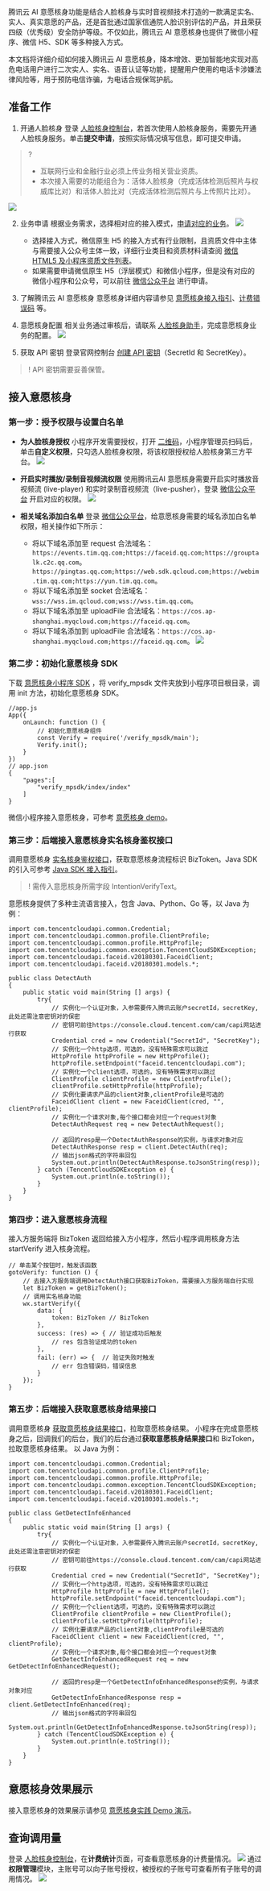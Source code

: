 腾讯云 AI 意愿核身功能是结合人脸核身与实时音视频技术打造的一款满足实名、实人、真实意愿的产品，还是首批通过国家信通院人脸识别评估的产品，并且荣获四级（优秀级）安全防护等级。不仅如此，腾讯云 AI 意愿核身也提供了微信小程序、微信 H5、SDK 等多种接入方式。

本文档将详细介绍如何接入腾讯云 AI 意愿核身，降本增效、更加智能地实现对高危电话用户进行二次实人、实名、语音认证等功能，提醒用户使用的电话卡涉嫌法律风险等，用于预防电信诈骗，为电话合规保驾护航。

## 准备工作
1. 开通人脸核身
登录 [人脸核身控制台](https://console.cloud.tencent.com/faceid/access)，若首次使用人脸核身服务，需要先开通人脸核身服务。单击**提交申请**，按照实际情况填写信息，即可提交申请。
>? 
>- 互联网行业和金融行业必须上传业务相关营业资质。
>- 本次接入需要的功能组合为：活体人脸核身（完成活体检测后照片与权威库比对）和活体人脸比对（完成活体检测后照片与上传照片比对）。 
>
![](https://qcloudimg.tencent-cloud.cn/raw/eab2cd89ff2b9c05a6fd15e3a155d84a.jpg)

2. 业务申请
根据业务需求，选择相对应的接入模式，[申请对应的业务](https://console.cloud.tencent.com/faceid/access/scene)。
![](https://qcloudimg.tencent-cloud.cn/raw/cc480f27c03a02c77670bd424fbdf94e.png)
	- 选择接入方式，微信原生 H5 的接入方式有行业限制，且资质文件中主体与需要接入公众号主体一致，详细行业类目和资质材料请查阅 [微信 HTML5 及小程序资质文件列表](https://cloud.tencent.com/document/product/1007/42684)。
	-  如果需要申请微信原生 H5（浮层模式）和微信小程序，但是没有对应的微信小程序和公众号，可以前往 [微信公众平台](https://mp.weixin.qq.com/) 进行申请。

3. 了解腾讯云 AI 意愿核身
意愿核身详细内容请参见 [意愿核身接入指引](https://cloud.tencent.com/document/product/1007/65416)、[计费错误码](https://cloud.tencent.com/document/product/1007/47912) 等。
4. 意愿核身配置
相关业务通过审核后，请联系 [人脸核身助手](https://cloud.tencent.com/document/product/1007/56130)，完成意愿核身业务的配置。
![](https://qcloudimg.tencent-cloud.cn/raw/4903a75d1536e27fe1cf43600734cdb4.png)

5. 获取 API 密钥
登录官网控制台 [创建 API 密钥](https://console.cloud.tencent.com/cam/capi)（SecretId 和 SecretKey）。
>!  API 密钥需要妥善保管。

## 接入意愿核身
### 第一步：授予权限与设置白名单
- **为人脸核身授权**
小程序开发需要授权，打开 [二维码](https://open.faceid.qq.com/view/auth.html)，小程序管理员扫码后，单击**自定义权限**，只勾选人脸核身权限，将该权限授权给人脸核身第三方平台。
![](https://qcloudimg.tencent-cloud.cn/raw/108743b1b3298b7705f6b0cf948b1966.png)

- **开启实时播放/录制音视频流权限**
使用腾讯云AI 意愿核身需要开启实时播放音视频流 (live-player) 和实时录制音视频流（live-pusher），登录 [微信公众平台](https://mp.weixin.qq.com/) 开启对应的权限。
![](https://qcloudimg.tencent-cloud.cn/raw/4f746140817846c904b55f2d7202cba6.png)

- **相关域名添加白名单**
登录 [微信公众平台](https://mp.weixin.qq.com/)，给意愿核身需要的域名添加白名单权限，相关操作如下所示：
	- 将以下域名添加至 request 合法域名： 
`https://events.tim.qq.com;https://faceid.qq.com;https://grouptalk.c2c.qq.com`。
`https://pingtas.qq.com;https://web.sdk.qcloud.com;https://webim.tim.qq.com;https://yun.tim.qq.com`。
	- 将以下域名添加至 socket 合法域名：`wss://wss.im.qcloud.com;wss://wss.tim.qq.com`。
	- 将以下域名添加至 uploadFile 合法域名：`https://cos.ap-shanghai.myqcloud.com;https://faceid.qq.com`。
	- 将以下域名添加到 uploadFile 合法域名：`https://cos.ap-shanghai.myqcloud.com;https://faceid.qq.com`。
![](https://qcloudimg.tencent-cloud.cn/raw/ce4c6c1b1eb32eaaa0377dc3b4e4964d.png)

### 第二步：初始化意愿核身 SDK
下载 [意愿核身小程序 SDK](https://faceid-verify-temp-1254418846.cos.ap-chengdu.myqcloud.com/asr/cloud-faceid-micro-asr-sdk-v1.0.2.zip) ，将 verify_mpsdk 文件夹放到小程序项目根目录，调用 init 方法，初始化意愿核身 SDK。
```
//app.js
App({
    onLaunch: function () {
        // 初始化意愿核身组件
        const Verify = require('/verify_mpsdk/main');
        Verify.init();
    }
}) 
// app.json
{
    "pages":[
        "verify_mpsdk/index/index"
    ]
}
```
微信小程序接入意愿核身，可参考 [意愿核身 demo](https://faceid-verify-temp-1254418846.cos.ap-chengdu.myqcloud.com/mp_verify_sdk_demo.zip)。

### 第三步：后端接入意愿核身实名核身鉴权接口
调用意愿核身 [实名核身鉴权接口](https://console.cloud.tencent.com/api/explorer?Product=faceid&Version=2018-03-01&Action=DetectAuth&SignVersion=)，获取意愿核身流程标识 BizToken。Java SDK 的引入可参考 [Java SDK 接入指引](https://cloud.tencent.com/document/sdk/Java?from=10680)。
>! 需传入意愿核身所需字段 IntentionVerifyText。
>
意愿核身提供了多种主流语言接入，包含 Java、Python、Go 等，以 Java 为例：
```
import com.tencentcloudapi.common.Credential;
import com.tencentcloudapi.common.profile.ClientProfile;
import com.tencentcloudapi.common.profile.HttpProfile;
import com.tencentcloudapi.common.exception.TencentCloudSDKException;
import com.tencentcloudapi.faceid.v20180301.FaceidClient;
import com.tencentcloudapi.faceid.v20180301.models.*;

public class DetectAuth
{
    public static void main(String [] args) {
        try{
            // 实例化一个认证对象，入参需要传入腾讯云账户secretId，secretKey,此处还需注意密钥对的保密
            // 密钥可前往https://console.cloud.tencent.com/cam/capi网站进行获取
            Credential cred = new Credential("SecretId", "SecretKey");
            // 实例化一个http选项，可选的，没有特殊需求可以跳过
            HttpProfile httpProfile = new HttpProfile();
            httpProfile.setEndpoint("faceid.tencentcloudapi.com");
            // 实例化一个client选项，可选的，没有特殊需求可以跳过
            ClientProfile clientProfile = new ClientProfile();
            clientProfile.setHttpProfile(httpProfile);
            // 实例化要请求产品的client对象,clientProfile是可选的
            FaceidClient client = new FaceidClient(cred, "", clientProfile);
            // 实例化一个请求对象,每个接口都会对应一个request对象
            DetectAuthRequest req = new DetectAuthRequest();
            
            // 返回的resp是一个DetectAuthResponse的实例，与请求对象对应
            DetectAuthResponse resp = client.DetectAuth(req);
            // 输出json格式的字符串回包
            System.out.println(DetectAuthResponse.toJsonString(resp));
        } catch (TencentCloudSDKException e) {
            System.out.println(e.toString());
        }
    }
}
```
### 第四步：进入意愿核身流程
接入方服务端将 BizToken 返回给接入方小程序，然后小程序调用核身方法 startVerify 进入核身流程。
```
// 单击某个按钮时，触发该函数
gotoVerify: function () {
    // 去接入方服务端调用DetectAuth接口获取BizToken，需要接入方服务端自行实现
    let BizToken = getBizToken();
    // 调用实名核身功能
    wx.startVerify({
        data: {
            token: BizToken // BizToken
        },
        success: (res) => { // 验证成功后触发
            // res 包含验证成功的token
        },
        fail: (err) => {  // 验证失败时触发
            // err 包含错误码，错误信息
        }
    });
}
```
### 第五步：后端接入获取意愿核身结果接口
调用意愿核身 [获取意愿核身结果接口](https://console.cloud.tencent.com/api/explorer?Product=faceid&Version=2018-03-01&Action=GetDetectInfoEnhanced&SignVersion=)，拉取意愿核身结果。
小程序在完成意愿核身之后，回调我们的后台，我们的后台通过**获取意愿核身结果接口**和 BizToken，拉取意愿核身结果。
以 Java 为例：
```
import com.tencentcloudapi.common.Credential;
import com.tencentcloudapi.common.profile.ClientProfile;
import com.tencentcloudapi.common.profile.HttpProfile;
import com.tencentcloudapi.common.exception.TencentCloudSDKException;
import com.tencentcloudapi.faceid.v20180301.FaceidClient;
import com.tencentcloudapi.faceid.v20180301.models.*;

public class GetDetectInfoEnhanced
{
    public static void main(String [] args) {
        try{
            // 实例化一个认证对象，入参需要传入腾讯云账户secretId，secretKey,此处还需注意密钥对的保密
            // 密钥可前往https://console.cloud.tencent.com/cam/capi网站进行获取
            Credential cred = new Credential("SecretId", "SecretKey");
            // 实例化一个http选项，可选的，没有特殊需求可以跳过
            HttpProfile httpProfile = new HttpProfile();
            httpProfile.setEndpoint("faceid.tencentcloudapi.com");
            // 实例化一个client选项，可选的，没有特殊需求可以跳过
            ClientProfile clientProfile = new ClientProfile();
            clientProfile.setHttpProfile(httpProfile);
            // 实例化要请求产品的client对象,clientProfile是可选的
            FaceidClient client = new FaceidClient(cred, "", clientProfile);
            // 实例化一个请求对象,每个接口都会对应一个request对象
            GetDetectInfoEnhancedRequest req = new GetDetectInfoEnhancedRequest();
            
            // 返回的resp是一个GetDetectInfoEnhancedResponse的实例，与请求对象对应
            GetDetectInfoEnhancedResponse resp = client.GetDetectInfoEnhanced(req);
            // 输出json格式的字符串回包
            System.out.println(GetDetectInfoEnhancedResponse.toJsonString(resp));
        } catch (TencentCloudSDKException e) {
            System.out.println(e.toString());
        }
    }
}
```
## 意愿核身效果展示
接入意愿核身的效果展示请参见 [意愿核身实践 Demo 演示](https://cloud.tencent.com/developer/video/31897)。



## 查询调用量
登录 [人脸核身控制台](https://console.cloud.tencent.com/faceid/access)，在**计费统计**页面，可查看意愿核身的计费量情况。
![](https://qcloudimg.tencent-cloud.cn/raw/566f01a9eb12a96540f725f6cd3a38a6.png)
通过**权限管理**模块，主账号可以向子账号授权，被授权的子账号可查看所有子账号的调用情况。
![](https://qcloudimg.tencent-cloud.cn/raw/bcc09a47997c7cec040f3757b91b55f8.png)
